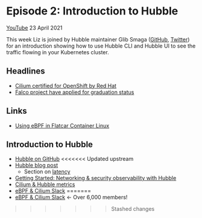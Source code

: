 # Episode 2: Introduction to Hubble

[YouTube](https://youtu.be/hD2iJUyIXQw) 23 April 2021

This week Liz is joined by Hubble maintainer Glib Smaga ([GitHub](https://github.com/glibsm), [Twitter](https://twitter.com/glibsm)) for an introduction showing how to use Hubble CLI and Hubble UI to see the traffic flowing in your Kubernetes cluster. 

## Headlines

* [Cilium certified for OpenShift by Red Hat](https://cilium.io/blog/2021/04/19/openshift-certification)
* [Falco project have applied for graduation status](https://github.com/cncf/toc/pull/641) 

## Links

* [Using eBPF in Flatcar Container Linux](https://kinvolk.io/blog/2021/04/using-ebpf-in-flatcar-container-linux/) 

## Introduction to Hubble

* [Hubble on GitHub](https://github.com/cilium/hubble)
<<<<<<< Updated upstream
* [Hubble blog post](https://cilium.io/blog/2019/11/19/announcing-hubble)
  * Section on [latency](https://cilium.io/blog/2019/11/19/announcing-hubble#http-requestresponse-rate--latency)
* [Getting Started: Networking & security observability with Hubble](https://docs.cilium.io/en/v1.9/gettingstarted/hubble/)
* [Cilium & Hubble metrics](https://docs.cilium.io/en/v1.9/operations/metrics/)
* [eBPF & Cilium Slack](https://cilium.herokuapp.com)
=======
* [eBPF & Cilium Slack](https://cilium.herokuapp.com) <- Over 6,000 members!
>>>>>>> Stashed changes



